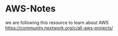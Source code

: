 # AWS-Notes
we are following this resource to learn about AWS https://community.nextwork.org/c/all-aws-projects/

